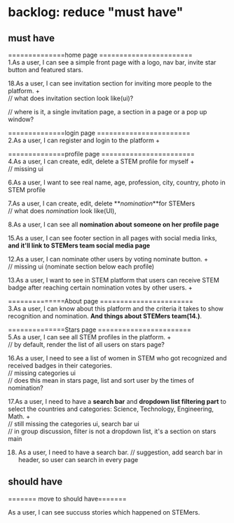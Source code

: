 # backlog: reduce "must have"

## must have

==============home page =======================  
1.As a user, I can see a simple front page with a logo, nav bar, invite star button and featured stars.  

18.As a user, I can see invitation section for inviting more people to the platform. +  
// what does invitation section look like(ui)?  

// where is it, a single invitation page, a section in a page or a pop up window?  

==============login page =======================  
2.As a user, I can register and login to the platform +  

==============profile page =======================  
4.As a user, I can create, edit, delete a STEM profile for myself +  
// missing ui

6.As a user, I want to see real name, age, profession, city, country, photo in STEM profile  

7.As a user, I can create, edit, delete  **_nomination_**for STEMers  
// what does _nomination_ look like(UI),

8.As a user, I can see all  __nomination about someone on her profile page__

15.As a user, I can see footer section in all pages with social media links, __and it'll link to STEMers team social media page__  

12.As a user, I can nominate other users by voting nominate button. +  
// missing ui (nominate section below each profile)

13.As a user, I want to see in STEM platform that users can receive STEM badge after reaching certain nomination votes by other users. +

==============About page =======================  
3.As a user, I can know about this platform and the criteria it takes to show recognition and nomination. __And things about STEMers team(14.)__.  

==============Stars page =======================  
5.As a user, I can see all STEM profiles in the platform. +  
// by default, render the list of all users on stars page?

16.As a user, I need to see a list of women in STEM who got recognized and received badges in their categories.  
// missing categories ui  
// does this mean in stars page, list and sort user by the times of nomination?

17.As a user, I need to have a __search bar__ and __dropdown list filtering part__ to select the countries and categories: Science, Technology, Engineering, Math. +  
// still missing the categories ui, search bar ui  
// in group discussion, filter is not a dropdown list, it's a section on stars main

18. As a user, I need to have a search bar.
 // suggestion, add search bar in header, so user can search in every page

## should have

======= move to should have=======  

As a user, I can see succuss stories which happened on STEMers.
